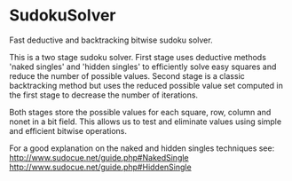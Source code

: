 # SudokuSolver
Fast deductive and backtracking bitwise sudoku solver.

This is a two stage sudoku solver. First stage uses deductive methods 'naked singles' and 'hidden singles' to efficiently solve easy squares and reduce the number of possible values. Second stage is a classic backtracking method but uses the reduced possible value set computed in the first stage to decrease the number of iterations.

Both stages store the possible values for each square, row, column and nonet in a bit field. This allows us to test and eliminate values using simple and efficient bitwise operations.

For a good explanation on the naked and hidden singles techniques see:
http://www.sudocue.net/guide.php#NakedSingle
http://www.sudocue.net/guide.php#HiddenSingle
